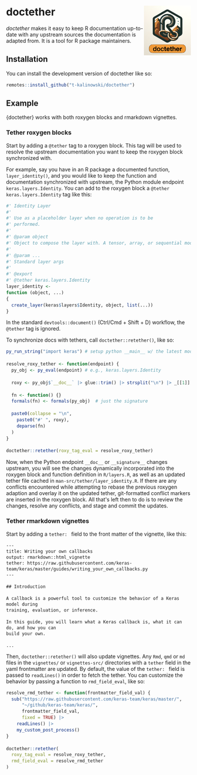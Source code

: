 
# doctether <a href="https://github.com/t-kalinowski/doctether/"><img src="man/figures/logo.png" align="right" height="138" alt="a drawing of a carabiner and rope in the shape of the letter R" /></a>

<!-- badges: start -->
<!-- badges: end -->

_doctether_ makes it easy to keep R documentation up-to-date
with any upstream sources the documentation is adapted from.
It is a tool for R package maintainers.

## Installation

You can install the development version of doctether like so:

``` r
remotes::install_github("t-kalinowski/doctether")
```

## Example

{doctether} works with both roxygen blocks and rmarkdown vignettes.

### Tether roxygen blocks

Start by adding a `@tether` tag to a roxygen block. This tag will be used to
resolve the upstream documentation you want to keep the roxygen block
synchronized with.

For example, say you have in an R package a documented function,
`layer_identity()`, and you would like to keep the function and documentation
synchronized with upstream, the Python module endpoint `keras.layers.Identity`. 
You can add to the roxygen block a `@tether keras.layers.Identity` tag like this: 

``` r
#' Identity Layer
#'
#' Use as a placeholder layer when no operation is to be
#' performed.
#'
#' @param object
#' Object to compose the layer with. A tensor, array, or sequential model.
#'
#' @param ...
#' Standard layer args
#'
#' @export
#' @tether keras.layers.Identity
layer_identity <-
function (object, ...)
{
  create_layer(keras$layers$Identity, object, list(...))
}
```

In the standard `devtools::document()` (Ctrl/Cmd + Shift + D) workflow, the `@tether` tag is ignored.

To synchronize docs with tethers, call `doctether::retether()`, like so:

```r
py_run_string("import keras") # setup python __main__ w/ the latest module version

resolve_roxy_tether <- function(endpoint) {
  py_obj <- py_eval(endpoint) # e.g., keras.layers.Identity

  roxy <- py_obj$`__doc__` |> glue::trim() |> strsplit("\n") |> _[[1]]

  fn <- function() {}
  formals(fn) <- formals(py_obj)  # just the signature

  paste0(collapse = "\n",
    paste0("#' ", roxy),
    deparse(fn)
  )
}

doctether::retether(roxy_tag_eval = resolve_roxy_tether)
```

Now, when the Python endpoint `__doc__` or `__signature__` changes upstream, you
will see the changes dynamically incorporated into the roxygen block and
function definition in `R/layers.R`, as well as an updated tether file cached in
`man-src/tether/layer_identity.R`. If there are any conflicts encountered while
attempting to rebase the previous roxygen adaption and overlay it on the updated
tether, git-formatted conflict markers are inserted in the roxygen block. All
that's left then to do is to review the changes, resolve any conflicts, and
stage and commit the updates.

### Tether rmarkdown vignettes

Start by adding a `tether: ` field to the front matter of the vignette, like
this:

```rmd
---
title: Writing your own callbacks
output: rmarkdown::html_vignette
tether: https://raw.githubusercontent.com/keras-team/keras/master/guides/writing_your_own_callbacks.py
---

## Introduction

A callback is a powerful tool to customize the behavior of a Keras model during
training, evaluation, or inference. 

In this guide, you will learn what a Keras callback is, what it can do, and how you can
build your own. 

...

```

Then, `doctether::retether()` will also update vignettes. Any `Rmd`, `qmd` or
`md` files in the `vignettes/` or `vignettes-src/` directories with a `tether`
field in the yaml frontmatter are updated. By default, the value of the `tether: ` 
field is passed to `readLines()` in order to fetch the tether. You can
customize the behavior by passing a function to `rmd_field_eval`, like so:

```r
resolve_rmd_tether <- function(frontmatter_field_val) {
  sub("https://raw.githubusercontent.com/keras-team/keras/master/", 
      "~/github/keras-team/keras/", 
      frontmatter_field_val, 
      fixed = TRUE) |> 
    readLines() |>
    my_custom_post_process()
}

doctether::retether(
  roxy_tag_eval = resolve_roxy_tether, 
  rmd_field_eval = resolve_rmd_tether
)
```
